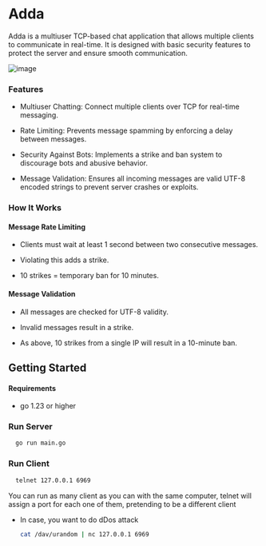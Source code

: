 # Adda
Adda is a multiuser TCP-based chat application that allows multiple clients to communicate in real-time. It is designed with basic security features to protect the server and ensure smooth communication.

![image](https://github.com/user-attachments/assets/3e4b0492-9591-4fdd-a4ab-dbc73b2485b6)

### Features
 - Multiuser Chatting: Connect multiple clients over TCP for real-time messaging.

 - Rate Limiting: Prevents message spamming by enforcing a delay between messages.

 - Security Against Bots: Implements a strike and ban system to discourage bots and abusive behavior.

 - Message Validation: Ensures all incoming messages are valid UTF-8 encoded strings to prevent server crashes or exploits.

### How It Works
 #### Message Rate Limiting
   - Clients must wait at least 1 second between two consecutive messages.

   - Violating this adds a strike.

   - 10 strikes = temporary ban for 10 minutes.

#### Message Validation
   - All messages are checked for UTF-8 validity.

   - Invalid messages result in a strike.

   - As above, 10 strikes from a single IP will result in a 10-minute ban.

## Getting Started
#### Requirements
- go 1.23 or higher

### Run Server
  ```bash
    go run main.go
  ```

### Run Client
  ```bash
    telnet 127.0.0.1 6969
  ```
  You can run as many client as you can with the same computer, telnet will assign a port for
  each one of them, pretending to be a different client

  - In case, you want to do dDos attack
    ```bash
    cat /dav/urandom | nc 127.0.0.1 6969
    ```
